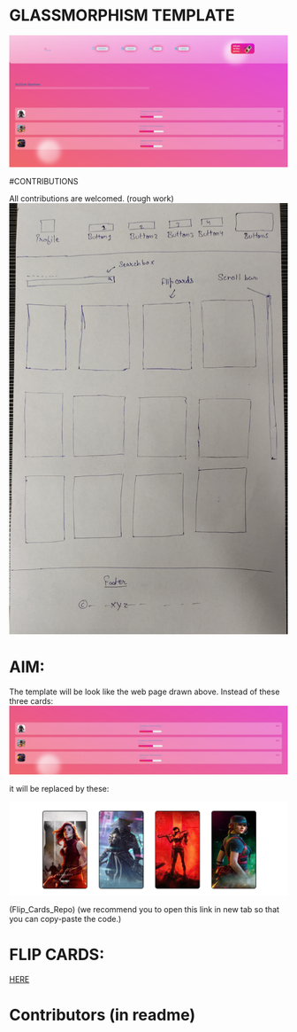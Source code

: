 # GLASSMORPHISM TEMPLATE

![](https://github.com/AADI-1331/glassmorphism-template/blob/file/images/aaa.png)

#CONTRIBUTIONS

All contributions are welcomed.
(rough work)
![](https://github.com/AADI-1331/glassmorphism-template/blob/file/images/rough_work.jpg)

# AIM:
The template will be look like the web page drawn above.
Instead of these three cards:
![](https://github.com/AADI-1331/glassmorphism-template/blob/file/images/3.png)

it will be replaced by these:

![](https://github.com/AADI-1331/glassmorphism-template/blob/file/images/mob.png)

(Flip_Cards_Repo)
(we recommend you to open this link in new tab so that you can copy-paste the code.)

# FLIP CARDS:
[HERE](https://github.com/AADI-1331/Flip_Cards_Using_htm_and_css)


# Contributors (in readme)








